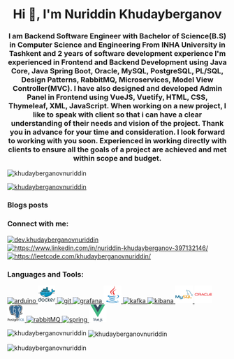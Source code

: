<h1 align="center">Hi 👋, I'm Nuriddin Khudayberganov</h1>
<h3 align="center">I am Backend Software Engineer with Bachelor of Science(B.S) in Computer Science and Engineering From INHA University in Tashkent and 2 years of software development experience I'm experienced in Frontend and Backend Development using Java Core, Java Spring Boot, Oracle, MySQL, PostgreSQL, PL/SQL, Design Patterns, RabbitMQ, Microservices, Model View Controller(MVC). I have also designed and developed Admin Panel in Frontend using VueJS, Vuetify, HTML, CSS, Thymeleaf, XML, JavaScript. When working on a new project, I like to speak with client so that i can have a clear understanding of their needs and vision of the project. Thank you in advance for your time and consideration. I look forward to working with you soon. Experienced in working directly with clients to ensure all the goals of a project are achieved and met within scope and budget.</h3>

<p align="left"> <img src="https://komarev.com/ghpvc/?username=khudayberganovnuriddin&label=Profile%20views&color=0e75b6&style=flat" alt="khudayberganovnuriddin" /> </p>

<p align="left"> <a href="https://github.com/ryo-ma/github-profile-trophy"><img src="https://github-profile-trophy.vercel.app/?username=khudayberganovnuriddin" alt="khudayberganovnuriddin" /></a> </p>

### Blogs posts
<!-- BLOG-POST-LIST:START -->
<!-- BLOG-POST-LIST:END -->

<h3 align="left">Connect with me:</h3>
<p align="left">
<a href="https://dev.to/dev.khudayberganovnuriddin" target="blank"><img align="center" src="https://raw.githubusercontent.com/rahuldkjain/github-profile-readme-generator/master/src/images/icons/Social/devto.svg" alt="dev.khudayberganovnuriddin" height="30" width="40" /></a>
<a href="https://linkedin.com/in/https://www.linkedin.com/in/nuriddin-khudayberganov-397132146/" target="blank"><img align="center" src="https://raw.githubusercontent.com/rahuldkjain/github-profile-readme-generator/master/src/images/icons/Social/linked-in-alt.svg" alt="https://www.linkedin.com/in/nuriddin-khudayberganov-397132146/" height="30" width="40" /></a>
<a href="https://www.leetcode.com/https://leetcode.com/khudayberganovnuriddin/" target="blank"><img align="center" src="https://raw.githubusercontent.com/rahuldkjain/github-profile-readme-generator/master/src/images/icons/Social/leet-code.svg" alt="https://leetcode.com/khudayberganovnuriddin/" height="30" width="40" /></a>
</p>

<h3 align="left">Languages and Tools:</h3>
<p align="left"> <a href="https://www.arduino.cc/" target="_blank" rel="noreferrer"> <img src="https://cdn.worldvectorlogo.com/logos/arduino-1.svg" alt="arduino" width="40" height="40"/> </a> <a href="https://www.docker.com/" target="_blank" rel="noreferrer"> <img src="https://raw.githubusercontent.com/devicons/devicon/master/icons/docker/docker-original-wordmark.svg" alt="docker" width="40" height="40"/> </a> <a href="https://git-scm.com/" target="_blank" rel="noreferrer"> <img src="https://www.vectorlogo.zone/logos/git-scm/git-scm-icon.svg" alt="git" width="40" height="40"/> </a> <a href="https://grafana.com" target="_blank" rel="noreferrer"> <img src="https://www.vectorlogo.zone/logos/grafana/grafana-icon.svg" alt="grafana" width="40" height="40"/> </a> <a href="https://www.java.com" target="_blank" rel="noreferrer"> <img src="https://raw.githubusercontent.com/devicons/devicon/master/icons/java/java-original.svg" alt="java" width="40" height="40"/> </a> <a href="https://kafka.apache.org/" target="_blank" rel="noreferrer"> <img src="https://www.vectorlogo.zone/logos/apache_kafka/apache_kafka-icon.svg" alt="kafka" width="40" height="40"/> </a> <a href="https://www.elastic.co/kibana" target="_blank" rel="noreferrer"> <img src="https://www.vectorlogo.zone/logos/elasticco_kibana/elasticco_kibana-icon.svg" alt="kibana" width="40" height="40"/> </a> <a href="https://www.mysql.com/" target="_blank" rel="noreferrer"> <img src="https://raw.githubusercontent.com/devicons/devicon/master/icons/mysql/mysql-original-wordmark.svg" alt="mysql" width="40" height="40"/> </a> <a href="https://www.oracle.com/" target="_blank" rel="noreferrer"> <img src="https://raw.githubusercontent.com/devicons/devicon/master/icons/oracle/oracle-original.svg" alt="oracle" width="40" height="40"/> </a> <a href="https://www.postgresql.org" target="_blank" rel="noreferrer"> <img src="https://raw.githubusercontent.com/devicons/devicon/master/icons/postgresql/postgresql-original-wordmark.svg" alt="postgresql" width="40" height="40"/> </a> <a href="https://www.rabbitmq.com" target="_blank" rel="noreferrer"> <img src="https://www.vectorlogo.zone/logos/rabbitmq/rabbitmq-icon.svg" alt="rabbitMQ" width="40" height="40"/> </a> <a href="https://spring.io/" target="_blank" rel="noreferrer"> <img src="https://www.vectorlogo.zone/logos/springio/springio-icon.svg" alt="spring" width="40" height="40"/> </a> <a href="https://vuejs.org/" target="_blank" rel="noreferrer"> <img src="https://raw.githubusercontent.com/devicons/devicon/master/icons/vuejs/vuejs-original-wordmark.svg" alt="vuejs" width="40" height="40"/> </a> </p>

<p><img align="left" src="https://github-readme-stats.vercel.app/api/top-langs?username=khudayberganovnuriddin&show_icons=true&locale=en&layout=compact" alt="khudayberganovnuriddin" /></p>

<p>&nbsp;<img align="center" src="https://github-readme-stats.vercel.app/api?username=khudayberganovnuriddin&show_icons=true&locale=en" alt="khudayberganovnuriddin" /></p>

<p><img align="center" src="https://github-readme-streak-stats.herokuapp.com/?user=khudayberganovnuriddin&" alt="khudayberganovnuriddin" /></p>



<!--
**Khudayberganovnuriddin/Khudayberganovnuriddin** is a ✨ _special_ ✨ repository because its `README.md` (this file) appears on your GitHub profile.

Here are some ideas to get you started:

- 🔭 I’m currently working on ...
- 🌱 I’m currently learning ...
- 👯 I’m looking to collaborate on ...
- 🤔 I’m looking for help with ...
- 💬 Ask me about ...
- 📫 How to reach me: ...
- 😄 Pronouns: ...
- ⚡ Fun fact: ...
-->
